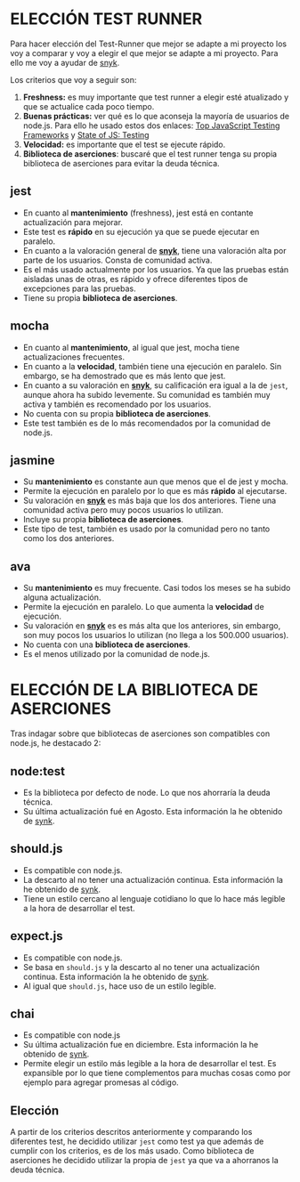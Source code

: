 # ELECCIÓN TEST RUNNER

Para hacer elección del Test-Runner que mejor se adapte a mi proyecto los voy a comparar y voy a elegir el que mejor se adapte a mi proyecto. Para ello me voy a ayudar de [snyk](https://snyk.io/advisor/).

Los criterios que voy a seguir son:

1. **Freshness:** es muy importante que test runner a elegir esté atualizado y que se actualice cada poco tiempo.
2. **Buenas prácticas:** ver qué es lo que aconseja la mayoría de usuarios de node.js. Para ello he usado estos dos enlaces: [Top JavaScript Testing Frameworks](https://www.browserstack.com/guide/top-javascript-testing-frameworks) y [State of JS: Testing](https://2022.stateofjs.com/en-US/libraries/testing/)
3. **Velocidad:** es importante que el test se ejecute rápido.
4. **Biblioteca de aserciones**: buscaré que el test runner tenga su propia biblioteca de aserciones para evitar la deuda técnica.


## jest

- En cuanto al **mantenimiento** (freshness), jest está en contante actualización para mejorar.
- Este test es **rápido** en su ejecución ya que se puede ejecutar en paralelo.
- En cuanto a la valoración general de [**snyk**](https://snyk.io/advisor/npm-package/jest), tiene una valoración alta por parte de los usuarios. Consta de comunidad activa.
- Es el más usado actualmente por los usuarios. Ya que las pruebas están aisladas unas de otras, es rápido y ofrece diferentes tipos de excepciones para las pruebas.
- Tiene su propia **biblioteca de aserciones**.

## mocha

- En cuanto al **mantenimiento**, al igual que jest, mocha tiene actualizaciones frecuentes.
- En cuanto a la **velocidad**, también tiene una ejecución en paralelo. Sin embargo, se ha demostrado que es más lento que jest.
- En cuanto a su valoración en [**snyk**](https://snyk.io/advisor/npm-package/mocha), su calificación era igual a la de `jest`, aunque ahora ha subido levemente. Su comunidad es también muy activa y también es recomendado por los usuarios.
- No cuenta con su propia **biblioteca de aserciones**.
- Este test también es de lo más recomendados por la comunidad de node.js.

## jasmine

- Su **mantenimiento** es constante aun que menos que el de jest y mocha.
- Permite la ejecución en paralelo por lo que es más **rápido** al ejecutarse.
- Su valoración en [**snyk**](https://snyk.io/advisor/npm-package/jasmine) es más baja que los dos anteriores. Tiene una comunidad activa pero muy pocos usuarios lo utilizan.
- Incluye su propia **biblioteca de aserciones**.
- Este tipo de test, también es usado por la comunidad pero no tanto como los dos anteriores.

## ava

- Su **mantenimiento** es muy frecuente. Casi todos los meses se ha subido alguna actualización.
- Permite la ejecución en paralelo. Lo que aumenta la **velocidad** de ejecución.
- Su valoración en [**snyk**](https://snyk.io/advisor/npm-package/ava) es es más alta que los anteriores, sin embargo, son muy pocos los usuarios lo utilizan (no llega a los 500.000 usuarios).
- No cuenta con una **biblioteca de aserciones**.
- Es el menos utilizado por la comunidad de node.js.


# ELECCIÓN DE LA BIBLIOTECA DE ASERCIONES

Tras indagar sobre que bibliotecas de aserciones son compatibles con node.js, he destacado 2:

## node:test
- Es la biblioteca por defecto de node. Lo que nos ahorraría la deuda técnica.
- Su última actualización fué en Agosto. Esta información la he obtenido de [synk](https://snyk.io/advisor/npm-package/test).

## should.js
- Es compatible con node.js.
- La descarto al no tener una actualización continua. Esta información la he obtenido de [synk](https://snyk.io/advisor/npm-package/should).
- Tiene un estilo cercano al lenguaje cotidiano lo que lo hace más legible a la hora de desarrollar el test.

## expect.js
- Es compatible con node.js.
- Se basa en `should.js` y la descarto al no tener una actualización continua. Esta información la he obtenido de [synk](https://snyk.io/advisor/npm-package/expect.js).
- Al igual que `should.js`, hace uso de un estilo legible.

## chai
- Es compatible con node.js
- Su última actualización fue en diciembre. Esta información la he obtenido de [synk](https://snyk.io/advisor/npm-package/chai).
- Permite elegir un estilo más legible a la hora de desarrollar el test. Es expansible por lo que tiene complementos para muchas cosas como por ejemplo para agregar promesas al código.
  

## Elección

A partir de los criterios descritos anteriormente y comparando los diferentes test, he decidido utilizar `jest` como test ya que además de cumplir con los criterios, es de los más usado. Como biblioteca de aserciones he decidido utilizar la propia de `jest` ya que va a ahorranos la deuda técnica. 
